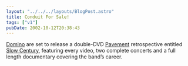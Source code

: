 ```yaml
---
layout: "../../../layouts/BlogPost.astro"
title: Conduit For Sale!
tags: ["v1"]
pubDate: 2002-10-12T20:38:43
---
```


[Domino][1] are set to release a double-DVD [Pavement][2] retrospective entitled [Slow Century][3], featuring every video, two complete concerts and a full length documentary covering the band&#8217;s career.

[1]: http://www.dominorecordco.com/ "Domino Recording Co"
[2]: http://www.domino-mart.com/artist.php?artist=29 "Domino Recording Co: Pavement"
[3]: http://www.domino-mart.com/release.php?release=351 "Domino Recording Co: Slow Century"
